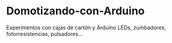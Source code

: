 Domotizando-con-Arduino
=======================

Experimentos con cajas de cartón y Arduino
LEDs, zumbadores, fotorresistencias, pulsadores...
